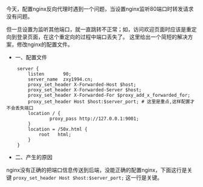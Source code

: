 今天，配置nginx反向代理时遇到一个问题，当设置nginx监听80端口时转发请求没有问题。

但一旦设置为监听其他端口，就一直跳转不正常；如，访问欢迎页面时应该是重定向到登录页面，在这个重定向的过程中端口丢失了。
这里给出一个简短的解决方案，修改nginx的配置文件。
* 一、配置文件
```
    server {
        listen       90;
        server_name  zxy1994.cn;
        proxy_set_header X-Forwarded-Host $host;
        proxy_set_header X-Forwarded-Server $host;
        proxy_set_header X-Forwarded-For $proxy_add_x_forwarded_for;
        proxy_set_header Host $host:$server_port; # 这里是重点,这样配置才不会丢失端口
        location / {
                proxy_pass http://127.0.0.1:9001;
        }
        location = /50x.html {
            root   html;
        }
    }
```
* 二、产生的原因

nginx没有正确的把端口信息传送到后端，没能正确的配置nginx，下面这行是关键
`proxy_set_header Host $host:$server_port;` 这一行是关键。

